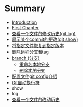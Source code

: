 # Summary

* [Introduction](README.md)
* [First Chapter](chapter1.md)
* [查看一个文件的修改历史\(git log\)](cha-kan-yi-ge-wen-jian-de-xiu-gai-li-shi.md)
* [展示某个commit的更改\(git show\)](zhan-shi-mou-ge-commit-de-geng-gai.md)
* [将指定文件恢复到指定版本](jiang-zhi-ding-wen-jian-hui-fu-dao-zhi-ding-ban-ben.md)
* [删除远程分支和tag](shan-chu-yuan-cheng-fen-zhi-he-tag.md)
* [branch \(分支\)](branchfen-652f29.md)
  * [重命名本地分支](zhong-ming-ming-ben-di-fen-zhi.md)
  * [删除本地分支](shan-chu-ben-di-fen-zhi.md)
* [配置文件git config介绍](pei-zhi-wenjian-git-config-jie-shao.md)
* [Git自动换行符](gitzi-dong-huan-xing-fu.md)
* show
* log
* [查看一个文件的改动历史](cha-kan-yi-ge-wen-jian-de-gai-dong-li-shi.md)

